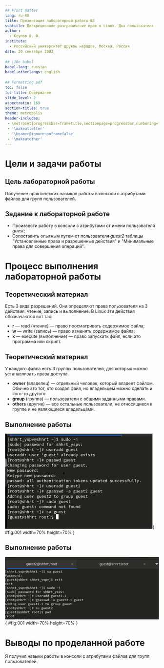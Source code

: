 ```yaml
---
## Front matter
lang: ru-RU
title: Презентация лабораторной работы №3
subtitle: Дискреционное разграничение прав в Linux. Два пользователя
author:
  - Юсупов Ш. Ф.
institute:
  - Российский университет дружбы народов, Москва, Россия
date: 20 сентября 2003

## i18n babel
babel-lang: russian
babel-otherlangs: english

## Formatting pdf
toc: false
toc-title: Содержание
slide_level: 2
aspectratio: 169
section-titles: true
theme: metropolis
header-includes:
 - \metroset{progressbar=frametitle,sectionpage=progressbar,numbering=fraction}
 - '\makeatletter'
 - '\beamer@ignorenonframefalse'
 - '\makeatother'
---
```


# Цели и задачи работы

## Цель лабораторной работы

Получение практических навыков работы в консоли с атрибутами файлов для групп пользователей.

## Задание к лабораторной работе

- Произвести работу в консоли с атрибутами от имени пользователя *guest*;
- Сопоставить опытным путем от пользователя *guest2* таблицы "Установленные права и разрешенные действия" и "Минимальные права для совершения операций".

# Процесс выполнения лабораторной работы

## Теоретический материал 

Есть 3 вида разрешений. Они определяют права пользователя на 3 действия: чтение, запись и выполнение. В Linux эти действия обозначаются вот так:

- **r** — read (чтение) — право просматривать содержимое файла;
- **w** — write (запись) — право изменять содержимое файла;
- **x** — execute (выполнение) — право запускать файл, если это программа или скрипт.

## Теоретический материал 

У каждого файла есть 3 группы пользователей, для которых можно устанавливать права доступа. 

- **owner** (владелец) — отдельный человек, который владеет файлом. Обычно это тот, кто создал файл, но владельцем можно сделать и кого-то другого.
- **group** (группа) — пользователи с общими заданными правами.
- **others** (другие) — все остальные пользователи, не относящиеся к группе и не являющиеся владельцами.


## Выполнение работы

![Добавление пользователей в группу](image/lab03_1.png){ #fig:001 width=70% height=70% }

## Выполнение работы

![Информация о пользователях](image/lab03_2.png){ #fig:001 width=70% height=70% }

# Выводы по проделанной работе

Я получил навыки работы в консоли с атрибутами файлов для групп пользователей.
